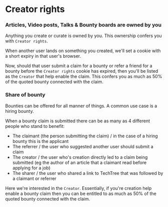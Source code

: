 # Creator rights

### Articles, Video posts, Talks & Bounty boards are owned by you

Anything you create or curate is owned by you. This ownership confers you with `Creator rights`.

When another user lands on something you created, we'll set a cookie with a short expiry in that user's browser.

Now, should that user submit a claim for a bounty or refer a friend for a bounty before the `Creator rights` cookie has expired, then you'll be listed as the `Creator` that help enable the claim. This confers you as much as 50% of the quoted bounty connected with the claim.


### Share of bounty

Bounties can be offered for all manner of things. A common use case is a hiring bounty.

When a bounty claim is submitted there can be as many as 4 different people who stand to benefit:
- The claimant (the person submitting the claim) / in the case of a hiring bounty this is the applicant
- The referrer / the user who suggested another user should submit a claim
- The creator / the user who's creation directly led to a claim being submitted (eg the author of an article that a claimant read before applying for a job)
- The sharer / the user who shared a link to TechTree that was followed by a claimant or referrer

Here we're interested in the `Creator`. Essentially, if you're creation help enable a bounty claim then you can be entitled to as much as 50% of the quoted bounty connected with the claim.
